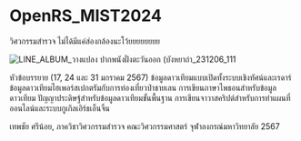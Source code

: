 # OpenRS_MIST2024
วิศวกรรมสำรวจ ไม่ได้มีแค่ส่องกล้องนะโว้ยยยยยยยย

![LINE_ALBUM_วางแปลง ปากพนังฝั่งตะวันออก (บังหยาถ่า_231206_111](https://github.com/lookmeebbear/OpenRS_MIST2024/assets/88705136/aa77c027-a415-4443-8c74-e191c38ebdb0)


หัวข้อบรรยาย (17, 24 และ 31 มกราคม 2567)
ข้อมูลดาวเทียมแบบเปิดทั้งระบบเชิงทัศน์และเรดาร์ ข้อมูลดาวเทียมไฮเพอร์สเปกตรัมกับการท่องเที่ยวป่าชายเลน การเขียนภาษาไพธอนสำหรับข้อมูลดาวเทียม ปัญญาประดิษฐ์สำหรับข้อมูลดาวเทียมขั้นพื้นฐาน การเขียนจาวาสคริปต์สำหรับการทำแผนที่ออนไลน์และระบบกูเกิลเอิร์ธเอ็นจิ้น 

เทพชัย ศรีน้อย, ภาควิชาวิศวกรรมสำรวจ คณะวิศวกรรมศาสตร์ จุฬาลงกรณ์มหาวิทยาลัย 2567
